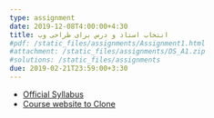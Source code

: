 ```yaml
---
type: assignment
date: 2019-12-08T4:00:00+4:30
title: انتخاب استاد و درس برای طراحی وب
#pdf: /static_files/assignments/Assignment1.html
#attachment: /static_files/assignments/DS_A1.zip
#solutions: /static_files/assignments
due: 2019-02-21T23:59:00+3:30
---
```

* [Official Syllabus](../static_files/materials/ComputerEng_OfficialSylabus.pdf)
* [Course website to Clone](https://github.com/sauleh/course_template)
